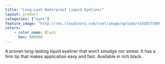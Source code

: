 ```yaml
---
title: "Long-Last Waterproof Liquid Eyeliner"
layout: product
categories: ["eyes"]
feature_image: "http://res.cloudinary.com/ruel/image/upload/v1438575069/fs/Long_Last_Waterproof_Liquid_Eyeliner.jpg"
colors:
    - color_name: Black
      hex: 000000
---
```

A proven long-lasting liquid eyeliner that won’t smudge nor smear. It has a firm tip that makes application easy and fast. Available in rich black.